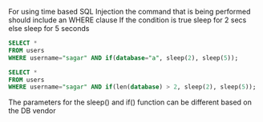 For using time based SQL Injection the command that is being performed should include an WHERE clause
If the condition is true sleep for 2 secs else sleep for 5 seconds

````sql
SELECT * 
FROM users 
WHERE username="sagar" AND if(database="a", sleep(2), sleep(5));

SELECT * 
FROM users 
WHERE username="sagar" AND if(len(database) > 2, sleep(2), sleep(5));
````

The parameters for the sleep() and if() function can be different based on the DB vendor
